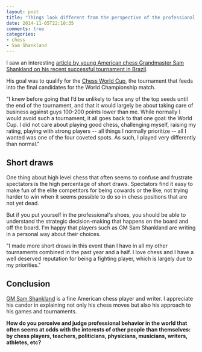 ```yaml
---
layout: post
title: "Things look different from the perspective of the professional and the spectator"
date: 2014-11-05T22:10:35
comments: true
categories:
- chess
- Sam Shankland
---
```

I saw an interesting [article by young American chess Grandmaster Sam Shankland on his recent successful tournament in Brazil](http://www.uschess.org/content/view/12843/785/).

His goal was to qualify for the [Chess World Cup](http://en.wikipedia.org/wiki/Chess_World_Cup), the tournament that feeds into the final candidates for the World Championship match.

"I knew before going that I’d be unlikely to face any of the top seeds
until the end of the tournament, and that it would largely be about
taking care of business against guys 100-200 points lower than
me. While normally I would avoid such a tournament, it all goes back
to that one goal: the World Cup. I did not care about playing good
chess, challenging myself, raising my rating, playing with strong
players -- all things I normally prioritize -- all I wanted was one of
the four coveted spots. As such, I played very differently than
normal."

## Short draws

One thing about high level chess that often seems to confuse and frustrate spectators is the high percentage of short draws. Spectators find it easy to make fun of the elite competitors for being cowards or the like, not trying harder to win when it seems possible to do so in chess positions that are not yet dead.

But if you put yourself in the professional's shoes, you should be able to understand the strategic decision-making that happens on the board and off the board. I'm happy that players such as GM Sam Shankland are writing in a personal way about their choices.

"I made more short draws in this event than I have in all my other
tournaments combined in the past year and a half. I love chess and I
have a well deserved reputation for being a fighting player, which is
largely due to my priorities."

## Conclusion

[GM Sam Shankland](http://www.samshankland.com/) is a fine American chess player and writer. I appreciate his candor in explaining not only his chess moves but also his approach to his games and tournaments.

**How do you perceive and judge professional behavior in the world that often seems at odds with the interests of other people than themselves: by chess players, teachers, politicians, physicians, musicians, writers, athletes, etc?**

